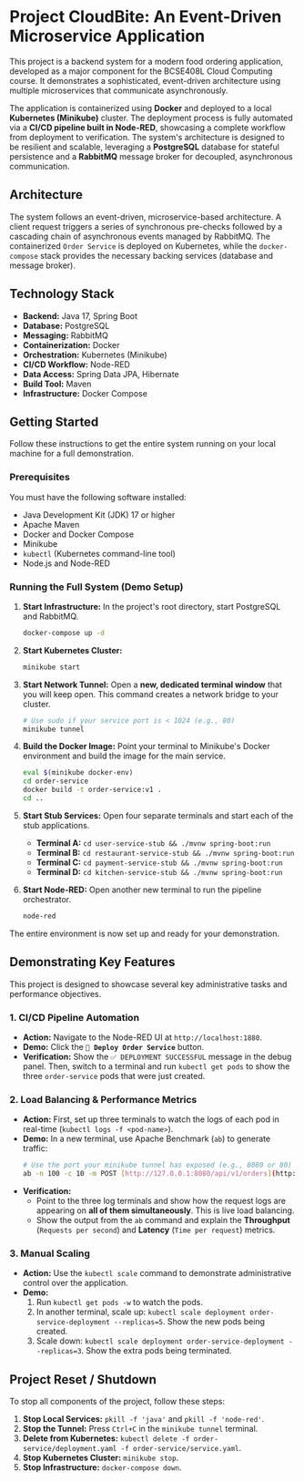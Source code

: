 # Project CloudBite: An Event-Driven Microservice Application

This project is a backend system for a modern food ordering application, developed as a major component for the BCSE408L Cloud Computing course. It demonstrates a sophisticated, event-driven architecture using multiple microservices that communicate asynchronously.

The application is containerized using **Docker** and deployed to a local **Kubernetes (Minikube)** cluster. The deployment process is fully automated via a **CI/CD pipeline built in Node-RED**, showcasing a complete workflow from deployment to verification. The system's architecture is designed to be resilient and scalable, leveraging a **PostgreSQL** database for stateful persistence and a **RabbitMQ** message broker for decoupled, asynchronous communication.

## Architecture

The system follows an event-driven, microservice-based architecture. A client request triggers a series of synchronous pre-checks followed by a cascading chain of asynchronous events managed by RabbitMQ. The containerized `Order Service` is deployed on Kubernetes, while the `docker-compose` stack provides the necessary backing services (database and message broker).



## Technology Stack

* **Backend:** Java 17, Spring Boot
* **Database:** PostgreSQL
* **Messaging:** RabbitMQ
* **Containerization:** Docker
* **Orchestration:** Kubernetes (Minikube)
* **CI/CD Workflow:** Node-RED
* **Data Access:** Spring Data JPA, Hibernate
* **Build Tool:** Maven
* **Infrastructure:** Docker Compose

## Getting Started

Follow these instructions to get the entire system running on your local machine for a full demonstration.

### Prerequisites

You must have the following software installed:
* Java Development Kit (JDK) 17 or higher
* Apache Maven
* Docker and Docker Compose
* Minikube
* `kubectl` (Kubernetes command-line tool)
* Node.js and Node-RED

### Running the Full System (Demo Setup)

1.  **Start Infrastructure:** In the project's root directory, start PostgreSQL and RabbitMQ.
    ```bash
    docker-compose up -d
    ```

2.  **Start Kubernetes Cluster:**
    ```bash
    minikube start
    ```

3.  **Start Network Tunnel:** Open a **new, dedicated terminal window** that you will keep open. This command creates a network bridge to your cluster.
    ```bash
    # Use sudo if your service port is < 1024 (e.g., 80)
    minikube tunnel
    ```

4.  **Build the Docker Image:** Point your terminal to Minikube's Docker environment and build the image for the main service.
    ```bash
    eval $(minikube docker-env)
    cd order-service
    docker build -t order-service:v1 .
    cd .. 
    ```

5.  **Start Stub Services:** Open four separate terminals and start each of the stub applications.
    * **Terminal A:** `cd user-service-stub && ./mvnw spring-boot:run`
    * **Terminal B:** `cd restaurant-service-stub && ./mvnw spring-boot:run`
    * **Terminal C:** `cd payment-service-stub && ./mvnw spring-boot:run`
    * **Terminal D:** `cd kitchen-service-stub && ./mvnw spring-boot:run`

6.  **Start Node-RED:** Open another new terminal to run the pipeline orchestrator.
    ```bash
    node-red
    ```
The entire environment is now set up and ready for your demonstration.

## Demonstrating Key Features

This project is designed to showcase several key administrative tasks and performance objectives.

### 1. CI/CD Pipeline Automation
* **Action:** Navigate to the Node-RED UI at `http://localhost:1880`.
* **Demo:** Click the **`🚀 Deploy Order Service`** button.
* **Verification:** Show the `✅ DEPLOYMENT SUCCESSFUL` message in the debug panel. Then, switch to a terminal and run `kubectl get pods` to show the three `order-service` pods that were just created.

### 2. Load Balancing & Performance Metrics
* **Action:** First, set up three terminals to watch the logs of each pod in real-time (`kubectl logs -f <pod-name>`).
* **Demo:** In a new terminal, use Apache Benchmark (`ab`) to generate traffic:
    ```bash
    # Use the port your minikube tunnel has exposed (e.g., 8080 or 80)
    ab -n 100 -c 10 -m POST [http://127.0.0.1:8080/api/v1/orders](http://127.0.0.1:8080/api/v1/orders)
    ```
* **Verification:**
    * Point to the three log terminals and show how the request logs are appearing on **all of them simultaneously**. This is live load balancing.
    * Show the output from the `ab` command and explain the **Throughput** (`Requests per second`) and **Latency** (`Time per request`) metrics.

### 3. Manual Scaling
* **Action:** Use the `kubectl scale` command to demonstrate administrative control over the application.
* **Demo:**
    1.  Run `kubectl get pods -w` to watch the pods.
    2.  In another terminal, scale up: `kubectl scale deployment order-service-deployment --replicas=5`. Show the new pods being created.
    3.  Scale down: `kubectl scale deployment order-service-deployment --replicas=3`. Show the extra pods being terminated.

## Project Reset / Shutdown
To stop all components of the project, follow these steps:
1.  **Stop Local Services:** `pkill -f 'java'` and `pkill -f 'node-red'`.
2.  **Stop the Tunnel:** Press `Ctrl+C` in the `minikube tunnel` terminal.
3.  **Delete from Kubernetes:** `kubectl delete -f order-service/deployment.yaml -f order-service/service.yaml`.
4.  **Stop Kubernetes Cluster:** `minikube stop`.
5.  **Stop Infrastructure:** `docker-compose down`.
